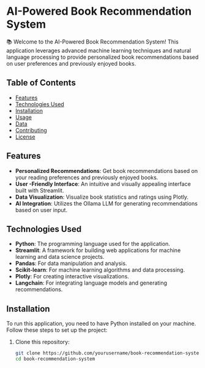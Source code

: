 # AI-Powered Book Recommendation System

📚 Welcome to the AI-Powered Book Recommendation System! This application leverages advanced machine learning techniques and natural language processing to provide personalized book recommendations based on user preferences and previously enjoyed books.

## Table of Contents

- [Features](#features)
- [Technologies Used](#technologies-used)
- [Installation](#installation)
- [Usage](#usage)
- [Data](#data)
- [Contributing](#contributing)
- [License](#license)

## Features

- **Personalized Recommendations**: Get book recommendations based on your reading preferences and previously enjoyed books.
- **User -Friendly Interface**: An intuitive and visually appealing interface built with Streamlit.
- **Data Visualization**: Visualize book statistics and ratings using Plotly.
- **AI Integration**: Utilizes the Ollama LLM for generating recommendations based on user input.

## Technologies Used

- **Python**: The programming language used for the application.
- **Streamlit**: A framework for building web applications for machine learning and data science projects.
- **Pandas**: For data manipulation and analysis.
- **Scikit-learn**: For machine learning algorithms and data processing.
- **Plotly**: For creating interactive visualizations.
- **Langchain**: For integrating language models and generating recommendations.

## Installation

To run this application, you need to have Python installed on your machine. Follow these steps to set up the project:

1. Clone this repository:
   ```bash
   git clone https://github.com/yourusername/book-recommendation-system.git
   cd book-recommendation-system

